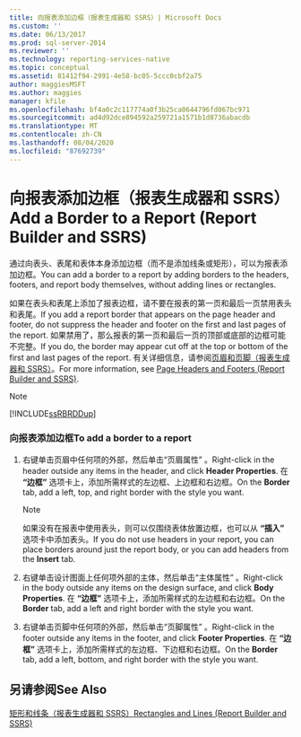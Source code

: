 ```yaml
---
title: 向报表添加边框（报表生成器和 SSRS）| Microsoft Docs
ms.custom: ''
ms.date: 06/13/2017
ms.prod: sql-server-2014
ms.reviewer: ''
ms.technology: reporting-services-native
ms.topic: conceptual
ms.assetid: 81412f94-2991-4e58-bc05-5ccc0cbf2a75
author: maggiesMSFT
ms.author: maggies
manager: kfile
ms.openlocfilehash: bf4a0c2c117774a0f3b25ca0644796fd067bc971
ms.sourcegitcommit: ad4d92dce894592a259721a1571b1d8736abacdb
ms.translationtype: MT
ms.contentlocale: zh-CN
ms.lasthandoff: 08/04/2020
ms.locfileid: "87692739"
---
```

# <a name="add-a-border-to-a-report-report-builder-and-ssrs"></a><span data-ttu-id="221ca-102">向报表添加边框（报表生成器和 SSRS）</span><span class="sxs-lookup"><span data-stu-id="221ca-102">Add a Border to a Report (Report Builder and SSRS)</span></span>
  <span data-ttu-id="221ca-103">通过向表头、表尾和表体本身添加边框（而不是添加线条或矩形），可以为报表添加边框。</span><span class="sxs-lookup"><span data-stu-id="221ca-103">You can add a border to a report by adding borders to the headers, footers, and report body themselves, without adding lines or rectangles.</span></span>  
  
 <span data-ttu-id="221ca-104">如果在表头和表尾上添加了报表边框，请不要在报表的第一页和最后一页禁用表头和表尾。</span><span class="sxs-lookup"><span data-stu-id="221ca-104">If you add a report border that appears on the page header and footer, do not suppress the header and footer on the first and last pages of the report.</span></span> <span data-ttu-id="221ca-105">如果禁用了，那么报表的第一页和最后一页的顶部或底部的边框可能不完整。</span><span class="sxs-lookup"><span data-stu-id="221ca-105">If you do, the border may appear cut off at the top or bottom of the first and last pages of the report.</span></span> <span data-ttu-id="221ca-106">有关详细信息，请参阅[页眉和页脚（报表生成器和 SSRS）](page-headers-and-footers-report-builder-and-ssrs.md)。</span><span class="sxs-lookup"><span data-stu-id="221ca-106">For more information, see [Page Headers and Footers &#40;Report Builder and SSRS&#41;](page-headers-and-footers-report-builder-and-ssrs.md).</span></span>  
  
> [!NOTE]  
>  [!INCLUDE[ssRBRDDup](../../includes/ssrbrddup-md.md)]  
  
### <a name="to-add-a-border-to-a-report"></a><span data-ttu-id="221ca-107">向报表添加边框</span><span class="sxs-lookup"><span data-stu-id="221ca-107">To add a border to a report</span></span>  
  
1.  <span data-ttu-id="221ca-108">右键单击页眉中任何项的外部，然后单击“页眉属性”  。</span><span class="sxs-lookup"><span data-stu-id="221ca-108">Right-click in the header outside any items in the header, and click **Header Properties**.</span></span> <span data-ttu-id="221ca-109">在 **“边框”** 选项卡上，添加所需样式的左边框、上边框和右边框。</span><span class="sxs-lookup"><span data-stu-id="221ca-109">On the **Border** tab, add a left, top, and right border with the style you want.</span></span>  
  
    > [!NOTE]  
    >  <span data-ttu-id="221ca-110"> 如果没有在报表中使用表头，则可以仅围绕表体放置边框，也可以从 **“插入”** 选项卡中添加表头。</span><span class="sxs-lookup"><span data-stu-id="221ca-110">If you do not use headers in your report, you can place borders around just the report body, or you can add headers from the **Insert** tab.</span></span>  
  
2.  <span data-ttu-id="221ca-111">右键单击设计图面上任何项外部的主体，然后单击“主体属性”  。</span><span class="sxs-lookup"><span data-stu-id="221ca-111">Right-click in the body outside any items on the design surface, and click **Body Properties**.</span></span> <span data-ttu-id="221ca-112">在 **“边框”** 选项卡上，添加所需样式的左边框和右边框。</span><span class="sxs-lookup"><span data-stu-id="221ca-112">On the **Border** tab, add a left and right border with the style you want.</span></span>  
  
3.  <span data-ttu-id="221ca-113">右键单击页脚中任何项的外部，然后单击“页脚属性”  。</span><span class="sxs-lookup"><span data-stu-id="221ca-113">Right-click in the footer outside any items in the footer, and click **Footer Properties**.</span></span> <span data-ttu-id="221ca-114">在 **“边框”** 选项卡上，添加所需样式的左边框、下边框和右边框。</span><span class="sxs-lookup"><span data-stu-id="221ca-114">On the **Border** tab, add a left, bottom, and right border with the style you want.</span></span>  
  
## <a name="see-also"></a><span data-ttu-id="221ca-115">另请参阅</span><span class="sxs-lookup"><span data-stu-id="221ca-115">See Also</span></span>  
 [<span data-ttu-id="221ca-116">矩形和线条（报表生成器和 SSRS）</span><span class="sxs-lookup"><span data-stu-id="221ca-116">Rectangles and Lines &#40;Report Builder and SSRS&#41;</span></span>](rectangles-and-lines-report-builder-and-ssrs.md)  
  
  
